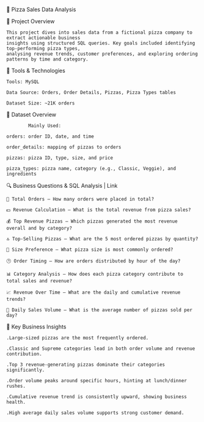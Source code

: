 🍕 Pizza Sales Data Analysis 

 

📌 Project Overview 

    This project dives into sales data from a fictional pizza company to extract actionable business 
    insights using structured SQL queries. Key goals included identifying top-performing pizza types, 
    analysing revenue trends, customer preferences, and exploring ordering patterns by time and category. 

 

🧰 Tools & Technologies 

    Tools: MySQL 

    Data Source: Orders, Order Details, Pizzas, Pizza Types tables 

    Dataset Size: ~21K orders 

 

📁 Dataset Overview 

            Mainly Used: 

    orders: order ID, date, and time 

    order_details: mapping of pizzas to orders 

    pizzas: pizza ID, type, size, and price 

    pizza_types: pizza name, category (e.g., Classic, Veggie), and ingredients 

 

🔍 Business Questions & SQL Analysis | Link 

  	🧾 Total Orders – How many orders were placed in total? 

   	💵 Revenue Calculation – What is the total revenue from pizza sales? 
    
  	💰 Top Revenue Pizzas – Which pizzas generated the most revenue overall and by category? 

	🔝 Top-Selling Pizzas – What are the 5 most ordered pizzas by quantity? 
	
	📏 Size Preference – What pizza size is most commonly ordered? 
	
	🕒 Order Timing – How are orders distributed by hour of the day? 

	📊 Category Analysis – How does each pizza category contribute to total sales and revenue? 

	📈 Revenue Over Time – What are the daily and cumulative revenue trends? 

	📅 Daily Sales Volume – What is the average number of pizzas sold per day? 

 

📌 Key Business Insights 

	.Large-sized pizzas are the most frequently ordered. 

	.Classic and Supreme categories lead in both order volume and revenue contribution. 

	.Top 3 revenue-generating pizzas dominate their categories significantly. 

	.Order volume peaks around specific hours, hinting at lunch/dinner rushes. 

	.Cumulative revenue trend is consistently upward, showing business health. 

	.High average daily sales volume supports strong customer demand. 

 
